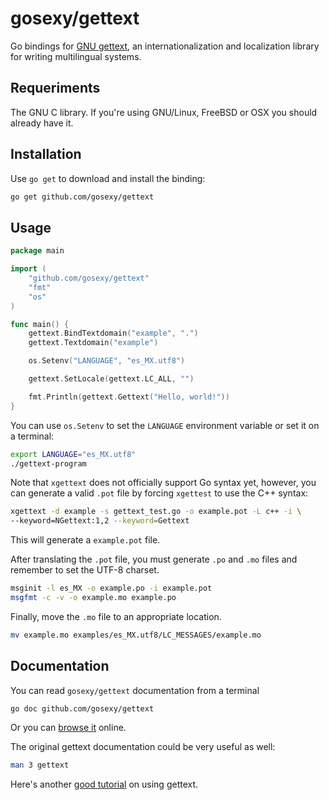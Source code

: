 # gosexy/gettext

Go bindings for [GNU gettext][1], an internationalization and localization
library for writing multilingual systems.

## Requeriments

The GNU C library. If you're using GNU/Linux, FreeBSD or OSX you should already
have it.

## Installation

Use `go get` to download and install the binding:

```sh
go get github.com/gosexy/gettext
```

## Usage

```go
package main

import (
	"github.com/gosexy/gettext"
	"fmt"
	"os"
)

func main() {
	gettext.BindTextdomain("example", ".")
	gettext.Textdomain("example")

	os.Setenv("LANGUAGE", "es_MX.utf8")

	gettext.SetLocale(gettext.LC_ALL, "")

	fmt.Println(gettext.Gettext("Hello, world!"))
}
```

You can use `os.Setenv` to set the `LANGUAGE` environment variable or set it
on a terminal:

```sh
export LANGUAGE="es_MX.utf8"
./gettext-program
```

Note that `xgettext` does not officially support Go syntax yet, however, you
can generate a valid `.pot` file by forcing `xgettest` to use the C++
syntax:

```sh
xgettext -d example -s gettext_test.go -o example.pot -L c++ -i \
--keyword=NGettext:1,2 --keyword=Gettext
```

This will generate a `example.pot` file.

After translating the `.pot` file, you must generate `.po` and `.mo` files and
remember to set the UTF-8 charset.

```sh
msginit -l es_MX -o example.po -i example.pot
msgfmt -c -v -o example.mo example.po
```

Finally, move the `.mo` file to an appropriate location.

```sh
mv example.mo examples/es_MX.utf8/LC_MESSAGES/example.mo
```

## Documentation

You can read `gosexy/gettext` documentation from a terminal

```sh
go doc github.com/gosexy/gettext
```

Or you can [browse it](http://godoc.org/github.com/gosexy/gettext) online.

The original gettext documentation could be very useful as well:

```sh
man 3 gettext
```

Here's another [good tutorial][2] on using gettext.

[1]: http://www.gnu.org/software/gettext/
[2]: http://oriya.sarovar.org/docs/gettext_single.html
